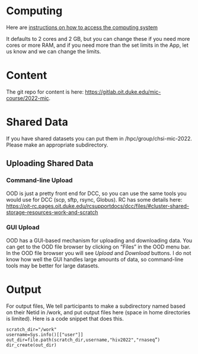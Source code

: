 # Computing
Here are [instructions on how to access the computing system](ondemand_howto.md)

It defaults to 2 cores and 2 GB, but you can change these if you need more cores or more RAM, and if you need more than the set limits in the App, let us know and we can change the limits.

# Content
The git repo for content is here: <https://gitlab.oit.duke.edu/mic-course/2022-mic>.

# Shared Data
If you have shared datasets you can put them in /hpc/group/chsi-mic-2022. Please make an appropriate subdirectory.

## Uploading Shared Data
### Command-line Upload
OOD is just a pretty front end for DCC, so you can use the same tools you would use for DCC (scp, sftp, rsync, Globus). RC has some details here: <https://oit-rc.pages.oit.duke.edu/rcsupportdocs/dcc/files/#cluster-shared-storage-resources-work-and-scratch>

### GUI Upload
OOD has a GUI-based mechanism for uploading and downloading data. You can get to the OOD file browser by clicking on “Files” in the OOD menu bar. In the OOD file browser you will see *Upload* and *Download* buttons. I do not know how well the GUI handles large amounts of data, so command-line tools may be better for large datasets.

# Output 
For output files, We tell participants to make a subdirectory named based on their Netid in /work, and put output files here (space in home directories is limited). Here is a code snippet that does this.

```
scratch_dir="/work"
username=Sys.info()[["user"]]
out_dir=file.path(scratch_dir,username,"hiv2022","rnaseq”)
dir_create(out_dir)
```
